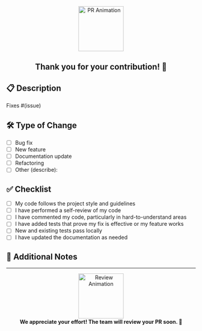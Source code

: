 <!--
  Thanks for opening a Pull Request! 🚀
  Please fill out the sections below to help us review your contribution.
-->

<div align="center">
  <img src="https://media.giphy.com/media/26ufnwz3wDUli7GU0/giphy.gif" width="120" alt="PR Animation">
  <h2>Thank you for your contribution! 🌟</h2>
</div>

## 📋 Description
<!-- Please include a summary of the change and which issue is fixed. -->

Fixes #(issue)

## 🛠️ Type of Change
<!-- Please delete options that are not relevant. -->
- [ ] Bug fix
- [ ] New feature
- [ ] Documentation update
- [ ] Refactoring
- [ ] Other (describe):

## ✅ Checklist

- [ ] My code follows the project style and guidelines
- [ ] I have performed a self-review of my code
- [ ] I have commented my code, particularly in hard-to-understand areas
- [ ] I have added tests that prove my fix is effective or my feature works
- [ ] New and existing tests pass locally
- [ ] I have updated the documentation as needed

## 💬 Additional Notes
<!-- Add any other context or screenshots about your PR here. -->

---

<div align="center">
  <img src="https://media.giphy.com/media/3o7aD2saalBwwftBIY/giphy.gif" width="120" alt="Review Animation">
  <br>
  <b>We appreciate your effort! The team will review your PR soon. 🚀</b>
</div>
